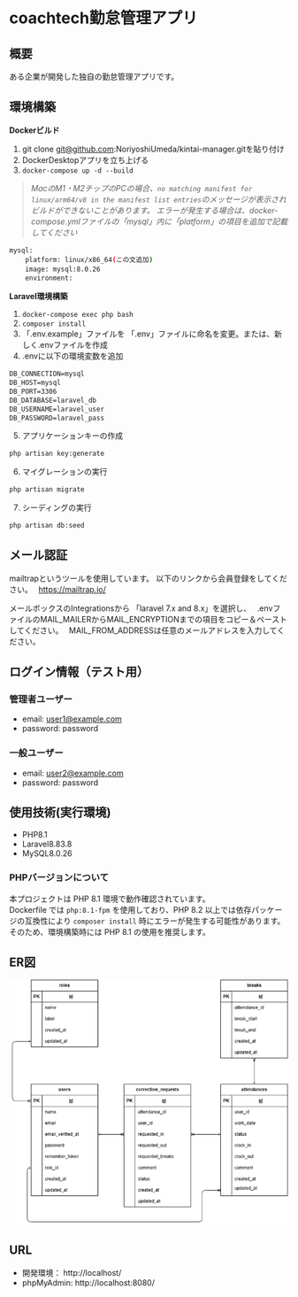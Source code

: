 # coachtech勤怠管理アプリ

## 概要

ある企業が開発した独自の勤怠管理アプリです。

## 環境構築

**Dockerビルド**

1. git clone git@github.com:NoriyoshiUmeda/kintai-manager.gitを貼り付け
2. DockerDesktopアプリを立ち上げる
3. `docker-compose up -d --build`

> _MacのM1・M2チップのPCの場合、`no matching manifest for linux/arm64/v8 in the manifest list entries`のメッセージが表示されビルドができないことがあります。
> エラーが発生する場合は、docker-compose.ymlファイルの「mysql」内に「platform」の項目を追加で記載してください_

```bash
mysql:
    platform: linux/x86_64(この文追加)
    image: mysql:8.0.26
    environment:
```

**Laravel環境構築**

1. `docker-compose exec php bash`
2. `composer install`
3. 「.env.example」ファイルを 「.env」ファイルに命名を変更。または、新しく.envファイルを作成
4. .envに以下の環境変数を追加

```text
DB_CONNECTION=mysql
DB_HOST=mysql
DB_PORT=3306
DB_DATABASE=laravel_db
DB_USERNAME=laravel_user
DB_PASSWORD=laravel_pass
```

5. アプリケーションキーの作成

```bash
php artisan key:generate
```

6. マイグレーションの実行

```bash
php artisan migrate
```

7. シーディングの実行

```bash
php artisan db:seed
```


## メール認証
mailtrapというツールを使用しています。
以下のリンクから会員登録をしてください。　
https://mailtrap.io/

メールボックスのIntegrationsから 「laravel 7.x and 8.x」を選択し、　
.envファイルのMAIL_MAILERからMAIL_ENCRYPTIONまでの項目をコピー＆ペーストしてください。　
MAIL_FROM_ADDRESSは任意のメールアドレスを入力してください。　


## ログイン情報（テスト用）

### 管理者ユーザー

- email: user1@example.com
- password: password

### 一般ユーザー

- email: user2@example.com
- password: password

## 使用技術(実行環境)

- PHP8.1
- Laravel8.83.8
- MySQL8.0.26

### PHPバージョンについて

本プロジェクトは PHP 8.1 環境で動作確認されています。  
Dockerfile では `php:8.1-fpm` を使用しており、PHP 8.2 以上では依存パッケージの互換性により `composer install` 時にエラーが発生する可能性があります。  
そのため、環境構築時には PHP 8.1 の使用を推奨します。

## ER図

![ER diagram](src/index.drawio.png)

## URL

- 開発環境： http://localhost/
- phpMyAdmin: http://localhost:8080/
